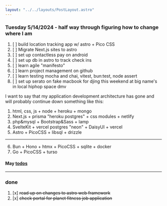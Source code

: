 ```yaml
---
layout: "../../layouts/PostLayout.astro"
---
```


### Tuesday 5/14/2024 - half way through figuring how to change where I am

1. [ ] build location tracking app w/ astro + Pico CSS
2. [ ] Migrate Next.js sites to astro
3. [ ] set up contactless pay on android
4. [ ]  set up db in astro to track check ins
5. [ ] learn agile "manifesto"
6. [ ] learn project management on github
7. [ ] learn testing mocha and chai, vitest, bun:test, node assert
8. [ ] set up serato on fake macbook for djing this weekend at big name's in local hiphop space dmv

I want to say that my application development architecture has gone and will probably continue down something like this:

1. html, css, js + node + heroku + mongo
2. Next.js + prisma "heroku postgres" + css modules + netlify
3. php&mysql + Bootstrap&Sass + lamp
4. SvelteKit + vercel postgres "neon" + DaisyUI + vercel
5. Astro + PicoCSS + libsql + drizzle
---
6. Bun + Hono + htmx + PicoCSS + sqlite + docker
7. Go + PicoCSS + turso

#### May [todos](/posts/may)

---
### done

1. [x] ~~read up on changes to astro web framework~~
2. [x] ~~check portal for planet fitness job application~~
